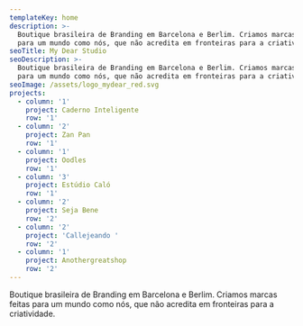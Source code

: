 ```yaml
---
templateKey: home
description: >-
  Boutique brasileira de Branding em Barcelona e Berlim. Criamos marcas feitas
  para um mundo como nós, que não acredita em fronteiras para a criatividade.
seoTitle: My Dear Studio
seoDescription: >-
  Boutique brasileira de Branding em Barcelona e Berlim. Criamos marcas feitas
  para um mundo como nós, que não acredita em fronteiras para a criatividade.
seoImage: /assets/logo_mydear_red.svg
projects:
  - column: '1'
    project: Caderno Inteligente
    row: '1'
  - column: '2'
    project: Zan Pan
    row: '1'
  - column: '1'
    project: Oodles
    row: '1'
  - column: '3'
    project: Estúdio Caló
    row: '1'
  - column: '2'
    project: Seja Bene
    row: '2'
  - column: '2'
    project: 'Callejeando '
    row: '2'
  - column: '1'
    project: Anothergreatshop
    row: '2'
---
```

Boutique brasileira de Branding em Barcelona e Berlim. Criamos marcas feitas para um mundo como nós, que não acredita em fronteiras para a criatividade.
